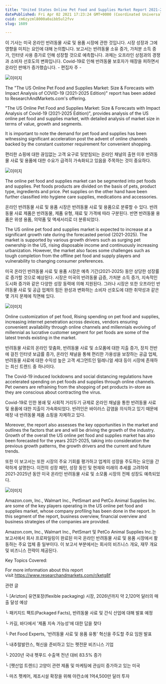 ```yaml
---
title: "United States Online Pet Food and Supplies Market Report 2021-2025: Pandemic - An Opportunity for Online Retailers as Spending on Pets In..."
datePublished: Fri Apr 02 2021 17:23:24 GMT+0000 (Coordinated Universal Time)
cuid: cm6zyzml8000a0aibb5ul2fvv
slug: 1609

---
```



이 기사는 미국 온라인 반려동물 사료 및 용품 시장에 관한 것입니다. 시장 성장과 그에 영향을 미치는 요인에 대해 논의합니다. 보고서는 반려동물 소유 증가, 가처분 소득 증가, 인터넷 사용 증가로 인해 성장할 것으로 예측합니다. 과제는 오프라인 상점과의 경쟁과 소비자 선호도의 변화입니다. Covid-19로 인해 반려동물 보호자가 매장을 피하면서 온라인 판매가 증가했습니다. - 편집자 주 -

![이미지](https://cdn.hashnode.com/res/hashnode/image/upload/v1739247383294/c9bbadee-90ed-4f4b-b3a8-a02d51129bc7.jpeg)

The "The US Online Pet Food and Supplies Market: Size & Forecasts with Impact Analysis of COVID-19 (2021-2025 Edition)" report has been added to ResearchAndMarkets.com's offering.

"The US Online Pet Food and Supplies Market: Size & Forecasts with Impact Analysis of Covid-19 (2021-2025 Edition)", provides analysis of the US online pet food and supplies market, with detailed analysis of market size in terms of value, growth and segments.

It is important to note the demand for pet food and supplies has been witnessing significant acceleration post the advent of online channels backed by the constant customer requirement for convenient shopping.

편리한 쇼핑에 대한 끊임없는 고객 요구로 뒷받침되는 온라인 채널의 출현 이후 반려동물 사료 및 용품에 대한 수요가 급격히 가속화되고 있음을 주목하는 것이 중요하다.

![이미지](https://cdn.hashnode.com/res/hashnode/image/upload/v1739247384661/02f3a8db-bb33-4be1-977f-552258b03f94.png)

The online pet food and supplies market can be segmented into pet foods and supplies. Pet foods products are divided on the basis of pets, product type, ingredients and price. Pet supplies on the other hand have been further classified into hygiene care supplies, medications and accessories.

온라인 반려동물 사료 및 용품 시장은 반려동물 사료 및 용품으로 분류할 수 있다. 반려동물 사료 제품은 반려동물, 제품 유형, 재료 및 가격에 따라 구분된다. 반면 반려동물 용품은 위생 용품, 의약품 및 액세서리로 더 분류되었다.

The US online pet food and supplies market is expected to increase at a significant growth rate during the forecasted period (2021-2025). The market is supported by various growth drivers such as surging pet ownership in the US, rising disposable income and continuously increasing urbanization. However, the market also faces some challenges such as tough completion from the offline pet food and supply players and vulnerability to changing consumer preferences.

미국 온라인 반려동물 사료 및 용품 시장은 예측 기간(2021-2025) 동안 상당한 성장률로 증가할 것으로 예상된다. 시장은 미국의 반려동물 급증, 가처분 소득 증가, 지속적인 도시화 증가와 같은 다양한 성장 동력에 의해 지원된다. 그러나 시장은 또한 오프라인 반려동물 사료 및 공급 업체의 힘든 완성과 변화하는 소비자 선호도에 대한 취약성과 같은 몇 가지 문제에 직면해 있다.

![이미지](https://cdn.hashnode.com/res/hashnode/image/upload/v1739247386176/f2253e81-b934-4ad8-b5fd-51d2098f8737.jpeg)

Online customization of pet food, Rising spending on pet food and supplies, increasing internet penetration across devices, vendors ensuring convenient availability through online channels and millennials evolving of millennial as lucrative customer segment for pet foods are some of the latest trends existing in the market.

반려동물 사료의 온라인 맞춤화, 반려동물 사료 및 소모품에 대한 지출 증가, 장치 전반에 걸친 인터넷 보급률 증가, 온라인 채널을 통해 편리한 가용성을 보장하는 공급 업체, 반려동물 사료에 대한 수익성 높은 고객 세그먼트인 밀레니얼 세대 등이 시장에 존재하는 최신 트렌드 중 하나이다.

The Covid-19 induced lockdowns and social distancing regulations have accelerated spending on pet foods and supplies through online channels. Pet owners are refraining from the shopping of pet products in-store as they are conscious about contracting the virus.

Covid-19로 인한 봉쇄 및 사회적 거리두기 규제로 온라인 채널을 통한 반려동물 사료 및 용품에 대한 지출이 가속화되었다. 반려인은 바이러스 감염을 의식하고 있기 때문에 매장 내 반려동물 제품 쇼핑을 자제하고 있다.

Moreover, the report also assesses the key opportunities in the market and outlines the factors that are and will be driving the growth of the industry. Growth of the overall the US online pet food and supplies market has also been forecasted for the years 2021-2025, taking into consideration the previous growth patterns, the growth drivers and the current and future trends.

또한 이 보고서는 또한 시장의 주요 기회를 평가하고 업계의 성장을 주도하는 요인을 간략하게 설명한다. 이전의 성장 패턴, 성장 동인 및 현재와 미래의 추세를 고려하여 2021-2025년 동안 미국 온라인 반려동물 사료 및 소모품 시장의 전체 성장도 예측되었다.

![이미지](https://cdn.hashnode.com/res/hashnode/image/upload/v1739247388154/77699852-e9a3-4272-848c-59e0d347be0f.jpeg)

Amazon.com, Inc., Walmart Inc., PetSmart and PetCo Animal Supplies Inc. are some of the key players operating in the US online pet food and supplies market, whose company profiling has been done in the report. In this segment of the report, business overview, financial overview and business strategies of the companies are provided.

Amazon.com, Inc., Walmart Inc., PetSmart 및 PetCo Animal Supplies Inc.는 보고서에서 회사 프로파일링이 완료된 미국 온라인 반려동물 사료 및 용품 시장에서 활동하는 주요 업체 중 일부이다. 이 보고서 부분에서는 회사의 비즈니스 개요, 재무 개요 및 비즈니스 전략이 제공된다.

Key Topics Covered:

For more information about this report visit https://www.researchandmarkets.com/r/ketg8f

관련 글

└ [Arizton] 유연포장(flexible packaging) 시장, 2026년까지 약 2,120억 달러의 매출 달성 예상

└ 패키지드 팩트(Packaged Facts), 반려동물 사료 및 간식 산업에 대해 발표 예정

└ 카길, 바다에서 '제품 지속 가능성'에 대한 답을 찾다

└ Pet Food Experts, '반려동물 사료 및 용품 유통' 혁신을 주도할 주요 임원 발표

└ 내추럴발란스, 혁신을 준비하고 있는 펫전문 비즈니스 기업

└ 2020년 국내 펫푸드 수출액 전년 대비 83.5% 증가

└ [펫산업 트렌드] 고양이 관련 제품 및 마케팅에 관심이 증가하고 있는 미국

└ 마즈 펫케어, 제조시설 확장을 위해 아칸소에 1억4,500만 달러 투자